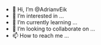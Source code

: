 - 👋 Hi, I’m @AdrianvEik
- 👀 I’m interested in ...
- 🌱 I’m currently learning ...
- 💞️ I’m looking to collaborate on ...
- 📫 How to reach me ...

<!---
AdrianvEik/AdrianvEik is a ✨ special ✨ repository because its `README.md` (this file) appears on your GitHub profile.
You can click the Preview link to take a look at your changes.
--->

